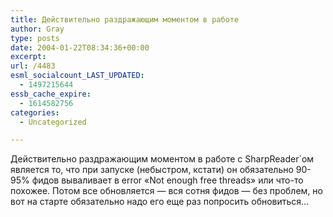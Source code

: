 ```yaml
---
title: Действительно раздражающим моментом в работе
author: Gray
type: posts
date: 2004-01-22T08:34:36+00:00
excerpt:
url: /4483
esml_socialcount_LAST_UPDATED:
  - 1497215644
essb_cache_expire:
  - 1614582756
categories:
  - Uncategorized

---
```








Действительно раздражающим моментом в работе с SharpReader\`ом является то, что при запуске (небыстром, кстати) он обязательно 90-95% фидов вываливает в error &#171;Not enough free threads&#187; или что-то похожее. Потом все обновляется &#8212; вся сотня фидов &#8212; без проблем, но вот на старте обязательно надо его еще раз попросить обновиться&#8230;